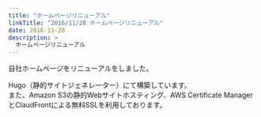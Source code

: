 ```yaml
---
title: "ホームページリニューアル"
linkTitle: "2016/11/28 ホームページリニューアル"
date: 2016-11-28
description: >
  ホームページリニューアル
---
```


自社ホームページをリニューアルをしました。  

Hugo（静的サイトジェネレーター）にて構築しています。  
また、Amazon S3の静的Webサイトホスティング、AWS Certificate ManagerとClaudFrontによる無料SSLを利用しております。
